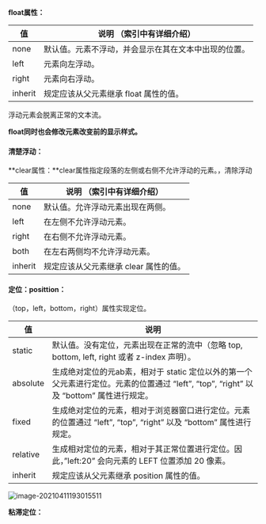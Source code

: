 **float属性：**

| 值      | 说明 （索引中有详细介绍）                            |
| ------- | ---------------------------------------------------- |
| none    | 默认值。元素不浮动，并会显示在其在文本中出现的位置。 |
| left    | 元素向左浮动。                                       |
| right   | 元素向右浮动。                                       |
| inherit | 规定应该从父元素继承 float 属性的值。                |

浮动元素会脱离正常的文本流。

**float同时也会修改元素改变前的显示样式。**

#### **清楚浮动：**

**clear属性：**clear属性指定段落的左侧或右侧不允许浮动的元素。，清除浮动

| 值      | 说明 （索引中有详细介绍）             |
| ------- | ------------------------------------- |
| none    | 默认值。允许浮动元素出现在两侧。      |
| left    | 在左侧不允许浮动元素。                |
| right   | 在右侧不允许浮动元素。                |
| both    | 在左右两侧均不允许浮动元素。          |
| inherit | 规定应该从父元素继承 clear 属性的值。 |

#### 定位：posittion： 

（top，left，bottom，right）属性实现定位。

| 值       | 说明                                                         |
| -------- | ------------------------------------------------------------ |
| static   | 默认值。没有定位，元素出现在正常的流中（忽略 top, bottom, left, right 或者 z-index 声明）。 |
| absolute | 生成绝对定位的元ab素，相对于 static 定位以外的第一个父元素进行定位。元素的位置通过 “left”, “top”, “right” 以及 “bottom” 属性进行规定。 |
| fixed    | 生成绝对定位的元素，相对于浏览器窗口进行定位。元素的位置通过 “left”, “top”, “right” 以及 “bottom” 属性进行规定。 |
| relative | 生成相对定位的元素，相对于其正常位置进行定位。因此，”left:20” 会向元素的 LEFT 位置添加 20 像素。 |
| inherit  | 规定应该从父元素继承 position 属性的值。                     |

![image-20210411193015511](C:\Users\PAN\AppData\Roaming\Typora\typora-user-images\image-20210411193015511.png)

**粘滞定位：**